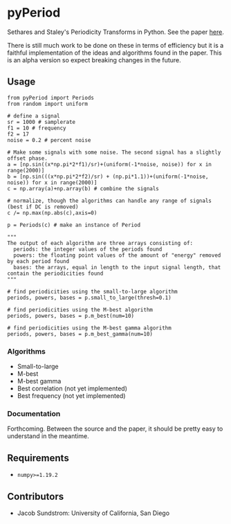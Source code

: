 # pyPeriod

Sethares and Staley's Periodicity Transforms in Python. See the paper [here](https://sethares.engr.wisc.edu/paperspdf/pertrans.pdf).

There is still much work to be done on these in terms of efficiency but it is a faithful implementation of the ideas and algorithms found in the paper. This is an alpha version so expect breaking changes in the future.

## Usage
```
from pyPeriod import Periods
from random import uniform

# define a signal
sr = 1000 # samplerate
f1 = 10 # frequency
f2 = 17
noise = 0.2 # percent noise

# Make some signals with some noise. The second signal has a slightly offset phase.
a = [np.sin((x*np.pi*2*f1)/sr)+(uniform(-1*noise, noise)) for x in range(2000)]
b = [np.sin(((x*np.pi*2*f2)/sr) + (np.pi*1.1))+(uniform(-1*noise, noise)) for x in range(2000)]
c = np.array(a)+np.array(b) # combine the signals

# normalize, though the algorithms can handle any range of signals (best if DC is removed)
c /= np.max(np.abs(c),axis=0)

p = Periods(c) # make an instance of Period

"""
The output of each algorithm are three arrays consisting of:
  periods: the integer values of the periods found
  powers: the floating point values of the amount of "energy" removed by each period found
  bases: the arrays, equal in length to the input signal length, that contain the periodicities found
"""

# find periodicities using the small-to-large algorithm
periods, powers, bases = p.small_to_large(thresh=0.1)

# find periodicities using the M-best algorithm
periods, powers, bases = p.m_best(num=10)

# find periodicities using the M-best gamma algorithm
periods, powers, bases = p.m_best_gamma(num=10)
```

### Algorithms
- Small-to-large
- M-best
- M-best gamma
- Best correlation (not yet implemented)
- Best frequency (not yet implemented)

### Documentation
Forthcoming. Between the source and the paper, it should be pretty easy to understand in the meantime.

## Requirements
- `numpy>=1.19.2`


## Contributors
- Jacob Sundstrom: University of California, San Diego
